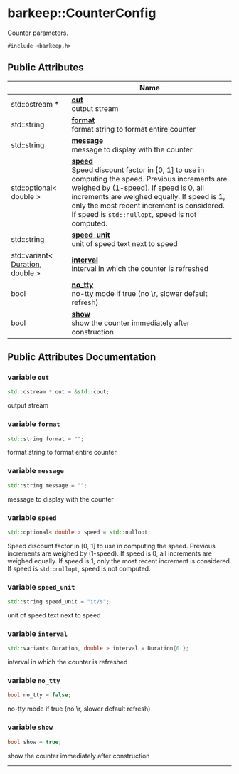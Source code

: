# barkeep::CounterConfig


Counter parameters. 


`#include <barkeep.h>`

## Public Attributes

<span class="api-table">

|                | Name           |
| -------------- | -------------- |
| <span class="codey"> std::ostream * </span> | <span class="codey"> **[out](api/Classes/structbarkeep_1_1_counter_config.md#variable-out)** </span><br>output stream  |
| <span class="codey"> std::string </span> | <span class="codey"> **[format](api/Classes/structbarkeep_1_1_counter_config.md#variable-format)** </span><br>format string to format entire counter  |
| <span class="codey"> std::string </span> | <span class="codey"> **[message](api/Classes/structbarkeep_1_1_counter_config.md#variable-message)** </span><br>message to display with the counter  |
| <span class="codey"> std::optional< double > </span> | <span class="codey"> **[speed](api/Classes/structbarkeep_1_1_counter_config.md#variable-speed)** </span><br>Speed discount factor in [0, 1] to use in computing the speed. Previous increments are weighed by (1-speed). If speed is 0, all increments are weighed equally. If speed is 1, only the most recent increment is considered. If speed is `std::nullopt`, speed is not computed.  |
| <span class="codey"> std::string </span> | <span class="codey"> **[speed_unit](api/Classes/structbarkeep_1_1_counter_config.md#variable-speed_unit)** </span><br>unit of speed text next to speed  |
| <span class="codey"> std::variant< [Duration](api/Namespaces/namespacebarkeep.md#using-duration), double > </span> | <span class="codey"> **[interval](api/Classes/structbarkeep_1_1_counter_config.md#variable-interval)** </span><br>interval in which the counter is refreshed  |
| <span class="codey"> bool </span> | <span class="codey"> **[no_tty](api/Classes/structbarkeep_1_1_counter_config.md#variable-no_tty)** </span><br>no-tty mode if true (no \r, slower default refresh)  |
| <span class="codey"> bool </span> | <span class="codey"> **[show](api/Classes/structbarkeep_1_1_counter_config.md#variable-show)** </span><br>show the counter immediately after construction  |


</span>

## Public Attributes Documentation

### variable `out`

```cpp
std::ostream * out = &std::cout;
```

output stream 

### variable `format`

```cpp
std::string format = "";
```

format string to format entire counter 

### variable `message`

```cpp
std::string message = "";
```

message to display with the counter 

### variable `speed`

```cpp
std::optional< double > speed = std::nullopt;
```

Speed discount factor in [0, 1] to use in computing the speed. Previous increments are weighed by (1-speed). If speed is 0, all increments are weighed equally. If speed is 1, only the most recent increment is considered. If speed is `std::nullopt`, speed is not computed. 

### variable `speed_unit`

```cpp
std::string speed_unit = "it/s";
```

unit of speed text next to speed 

### variable `interval`

```cpp
std::variant< Duration, double > interval = Duration{0.};
```

interval in which the counter is refreshed 

### variable `no_tty`

```cpp
bool no_tty = false;
```

no-tty mode if true (no \r, slower default refresh) 

### variable `show`

```cpp
bool show = true;
```

show the counter immediately after construction 

-------------------------------